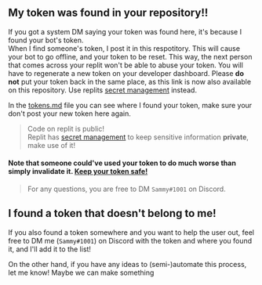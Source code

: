 ## My token was found in your repository!!
If you got a system DM saying your token was found here, it's because I found your bot's token.  
When I find someone's token, I post it in this respotitory. This will cause your bot to go offline, and your token to be reset. This way, the next person that comes across your replit won't be able to abuse your token. You will have to regenerate a new token on your developer dashboard. Please <strong>do not</strong> put your token back in the same place, as this link is now also available on this repository. Use replits [secret management](https://blog.replit.com/secrets) instead.

In the [tokens.md](https://github.com/SammyWhamy/invalidate-tokens/blob/main/tokens.md) file you can see where I found your token, make sure your don't post your new token here again.

> Code on replit is public!  
> Replit has [secret management](https://blog.replit.com/secrets) to keep sensitive information <strong>private</strong>, make use of it!

#### Note that someone could've used your token to do much worse than simply invalidate it. [Keep your token safe!](https://discord.com/developers/docs/getting-started#configuring-a-bot:~:text=Bot%20tokens%20are%20used%20to%20authorize%20API%20requests%20and%20carry%20all%20of%20your%20bot%20user%E2%80%99s%20permissions%2C%20making%20them%20highly%20sensitive.%20Make%20sure%20to%20never%20share%20your%20token%20or%20check%20it%20into%20any%20kind%20of%20version%20control.)

> For any questions, you are free to DM `Sammy#1001` on Discord.
  

## I found a token that doesn't belong to me!
If you also found a token somewhere and you want to help the user out, feel free to DM me (`Sammy#1001`) on Discord with the token and where you found it, and I'll add it to the list!

On the other hand, if you have any ideas to (semi-)automate this process, let me know! Maybe we can make something
